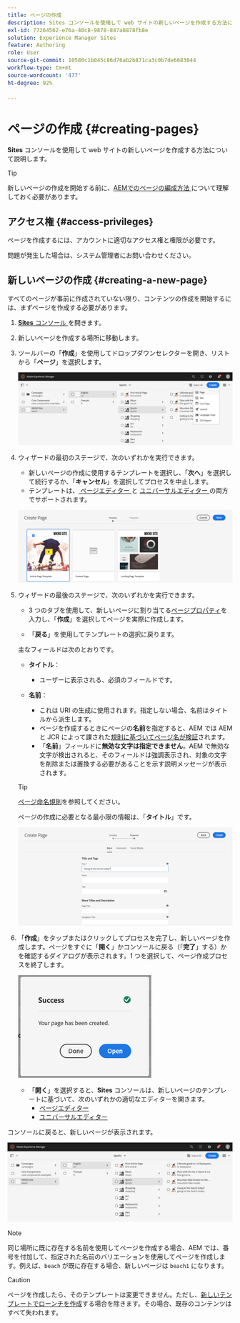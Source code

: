 ```yaml
---
title: ページの作成
description: Sites コンソールを使用して web サイトの新しいページを作成する方法について説明します。
exl-id: 77264562-e76a-40c8-9878-847a8878fb8e
solution: Experience Manager Sites
feature: Authoring
role: User
source-git-commit: 10580c1b045c86d76ab2b871ca3c0b7de6683044
workflow-type: tm+mt
source-wordcount: '477'
ht-degree: 92%

---
```



# ページの作成 {#creating-pages}

**Sites** コンソールを使用して web サイトの新しいページを作成する方法について説明します。

>[!TIP]
>
>新しいページの作成を開始する前に、[AEMでのページの編成方法 ](/help/sites-cloud/authoring/sites-console/organizing-pages.md) について理解しておく必要があります。

## アクセス権 {#access-privileges}

ページを作成するには、アカウントに適切なアクセス権と権限が必要です。

問題が発生した場合は、システム管理者にお問い合わせください。

## 新しいページの作成 {#creating-a-new-page}

すべてのページが事前に作成されていない限り、コンテンツの作成を開始するには、まずページを作成する必要があります。

1. [**Sites** コンソール ](/help/sites-cloud/authoring/sites-console/introduction.md) を開きます。
1. 新しいページを作成する場所に移動します。
1. ツールバーの「**作成**」を使用してドロップダウンセレクターを開き、リストから「**ページ**」を選択します。

   ![ページの作成](/help/sites-cloud/authoring/assets/organizing-create-page.png)

1. ウィザードの最初のステージで、次のいずれかを実行できます。

   * 新しいページの作成に使用するテンプレートを選択し、「**次へ**」を選択して続行するか、「**キャンセル**」を選択してプロセスを中止します。
   * テンプレートは、[ ページエディター ](/help/sites-cloud/authoring/page-editor/introduction.md) と [ ユニバーサルエディター ](/help/sites-cloud/authoring/universal-editor/templates.md) の両方でサポートされます。

   ![新しいページのテンプレートの選択](/help/sites-cloud/authoring/assets/organizing-create-page-template.png)

1. ウィザードの最後のステージで、次のいずれかを実行できます。

   * 3 つのタブを使用して、新しいページに割り当てる[ページプロパティ](/help/sites-cloud/authoring/sites-console/page-properties.md)を入力し、「**作成**」を選択してページを実際に作成します。

   * 「**戻る**」を使用してテンプレートの選択に戻ります。

   主なフィールドは次のとおりです。

   * **タイトル**：

      * ユーザーに表示される、必須のフィールドです。

   * **名前**：

      * これは URI の生成に使用されます。指定しない場合、名前はタイトルから派生します。
      * ページを作成するときにページの&#x200B;**名前**&#x200B;を指定すると、AEM では AEM と JCR によって課された[規則に基づいてページ名が検証](/help/implementing/developing/introduction/naming-conventions.md)されます。
      * 「**名前**」フィールドに&#x200B;**無効な文字は指定できません**。AEM で無効な文字が検出されると、そのフィールドは強調表示され、対象の文字を削除または置換する必要があることを示す説明メッセージが表示されます。

   >[!TIP]
   >
   > [ページ命名規則](#page-naming-conventions)を参照してください。

   ページの作成に必要となる最小限の情報は、「**タイトル**」です。

   ![ページタイトルの指定](/help/sites-cloud/authoring/assets/organizing-create-page-title.png)

1. 「**作成**」をタップまたはクリックしてプロセスを完了し、新しいページを作成します。ページをすぐに「**開く**」かコンソールに戻る（「**完了**」する）かを確認するダイアログが表示されます。1 つを選択して、ページ作成プロセスを終了します。

   ![ページ作成の成功](/help/sites-cloud/authoring/assets/organizing-create-page-success.png)

   * 「**開く**」を選択すると、**Sites** コンソールは、新しいページのテンプレートに基づいて、次のいずれかの適切なエディターを開きます。
      * [ページエディター](/help/sites-cloud/authoring/page-editor/introduction.md)
      * [ユニバーサルエディター](/help/sites-cloud/authoring/universal-editor/authoring.md)

コンソールに戻ると、新しいページが表示されます。

![作成された新しいページ](/help/sites-cloud/authoring/assets/organizing-create-page-result.png)

>[!NOTE]
>
>同じ場所に既に存在する名前を使用してページを作成する場合、AEM では、番号を付加して、指定された名前のバリエーションを使用してページを作成します。例えば、`beach` が既に存在する場合、新しいページは `beach1` になります。

>[!CAUTION]
>
>ページを作成したら、そのテンプレートは変更できません。ただし、[新しいテンプレートでローンチを作成](/help/sites-cloud/authoring/launches/creating.md#create-launch-with-new-template)する場合を除きます。その場合、既存のコンテンツはすべて失われます。
